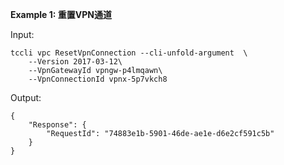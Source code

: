 **Example 1: 重置VPN通道**



Input: 

```
tccli vpc ResetVpnConnection --cli-unfold-argument  \
    --Version 2017-03-12\
    --VpnGatewayId vpngw-p4lmqawn\
    --VpnConnectionId vpnx-5p7vkch8
```

Output: 
```
{
    "Response": {
        "RequestId": "74883e1b-5901-46de-ae1e-d6e2cf591c5b"
    }
}
```

